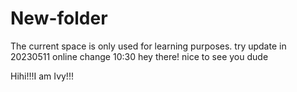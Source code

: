 # New-folder
The current space is only used for learning purposes.
try update in 20230511
online change 10:30
hey there!
nice to see you dude

Hihi!!!I am Ivy!!!
